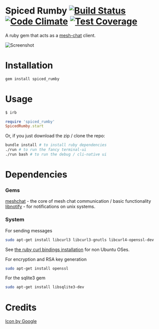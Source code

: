 # Spiced Rumby [![Build Status](https://travis-ci.org/NullVoxPopuli/spiced_rumby.svg)](https://travis-ci.org/NullVoxPopuli/spiced_rumby) [![Code Climate](https://codeclimate.com/github/NullVoxPopuli/spiced_rumby/badges/gpa.svg)](https://codeclimate.com/github/NullVoxPopuli/spiced_rumby) [![Test Coverage](https://codeclimate.com/github/NullVoxPopuli/spiced_rumby/badges/coverage.svg)](https://codeclimate.com/github/NullVoxPopuli/spiced_rumby/coverage)
A ruby gem that acts as a [mesh-chat](https://github.com/neuravion/mesh-chat) client.

![Screenshot](http://i.imgur.com/Y88P4mw.png)
# Installation

```bash
gem install spiced_rumby
```

# Usage

```bash
$ irb
```
```ruby
require 'spiced_rumby'
SpicedRumby.start
```

Or, if you just download the zip / clone the repo:

```bash
bundle install # to install ruby dependencies
./run # to run the fancy terminal-ui
./run bash # to run the debug / cli-native ui
```

# Dependencies

### Gems

[meshchat](https://github.com/NullVoxPopuli/meshchat) - the core of mesh chat communication / basic functionality
[libnotify](https://github.com/splattael/libnotify) - for notifications on unix systems.

### System

For sending messages
```bash
sudo apt-get install libcurl3 libcurl3-gnutls libcurl4-openssl-dev
```
See [the ruby curl bindings installation](https://github.com/taf2/curb#installation) for non Ubuntu OSes.

For encryption and RSA key generation
```bash
sudo apt-get install openssl
```

For the sqlite3 gem
```bash
sudo apt-get install libsqlite3-dev
```


# Credits
[Icon by Google](https://www.google.com/design/icons/)
